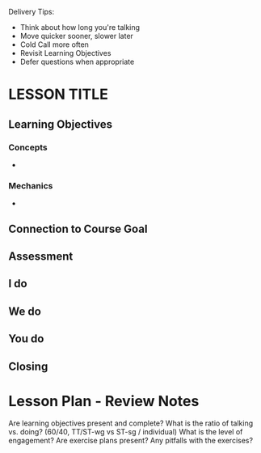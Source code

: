 Delivery Tips:

* Think about how long you're talking
* Move quicker sooner, slower later
* Cold Call more often
* Revisit Learning Objectives
* Defer questions when appropriate

# LESSON TITLE

## Learning Objectives
### Concepts
*
### Mechanics
*


## Connection to Course Goal

## Assessment

## I do

## We do

## You do

## Closing



# Lesson Plan - Review Notes
Are learning objectives present and complete?
What is the ratio of talking vs. doing? (60/40, TT/ST-wg vs ST-sg / individual)
What is the level of engagement?
Are exercise plans present?
Any pitfalls with the exercises?